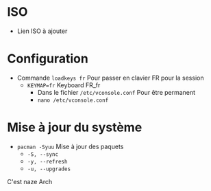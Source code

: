 # ISO
- []() Lien ISO à ajouter
# Configuration
- Commande `loadkeys fr` Pour passer en clavier FR pour la session
  - `KEYMAP=fr` Keyboard FR_fr
    - Dans le fichier `/etc/vconsole.conf` Pour être permanent
    - `nano /etc/vconsole.conf`
# Mise à jour du système
- `pacman -Syuu` Mise à jour des paquets
  - `-S, --sync`
  - `-y, --refresh`
  - `-u, --upgrades`

C'est naze Arch